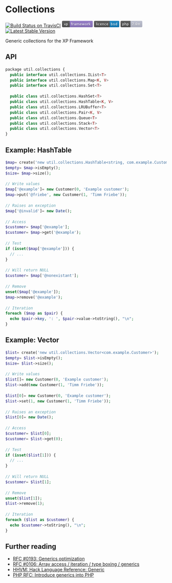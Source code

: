 Collections
===========

[![Build Status on TravisCI](https://secure.travis-ci.org/xp-framework/collections.svg)](http://travis-ci.org/xp-framework/collections)
[![XP Framework Module](https://raw.githubusercontent.com/xp-framework/web/master/static/xp-framework-badge.png)](https://github.com/xp-framework/core)
[![BSD Licence](https://raw.githubusercontent.com/xp-framework/web/master/static/licence-bsd.png)](https://github.com/xp-framework/core/blob/master/LICENCE.md)
[![Requires PHP 7.0+](https://raw.githubusercontent.com/xp-framework/web/master/static/php-7_0plus.png)](http://php.net/)
[![Latest Stable Version](https://poser.pugx.org/xp-framework/collections/version.png)](https://packagist.org/packages/xp-framework/collections)

Generic collections for the XP Framework

API
---
```php
package util.collections {
  public interface util.collections.IList<T>
  public interface util.collections.Map<K, V>
  public interface util.collections.Set<T>

  public class util.collections.HashSet<T>
  public class util.collections.HashTable<K, V>
  public class util.collections.LRUBuffer<T>
  public class util.collections.Pair<K, V>
  public class util.collections.Queue<T>
  public class util.collections.Stack<T>
  public class util.collections.Vector<T>
}
```

Example: HashTable
------------------
```php
$map= create('new util.collections.HashTable<string, com.example.Customer>');
$empty= $map->isEmpty();
$size= $map->size();

// Write values
$map['@example']= new Customer(0, 'Example customer');
$map->put('@friebe', new Customer(1, 'Timm Friebe'));

// Raises an exception
$map['@invalid']= new Date();

// Access
$customer= $map['@example'];
$customer= $map->get('@example');

// Test
if (isset($map['@example'])) {
  // ...
}

// Will return NULL
$customer= $map['@nonexistant'];

// Remove
unset($map['@example']);
$map->remove('@example');

// Iteration
foreach ($map as $pair) {
  echo $pair->key, ': ', $pair->value->toString(), "\n";
}
```

Example: Vector
---------------
```php
$list= create('new util.collections.Vector<com.example.Customer>');
$empty= $list->isEmpty();
$size= $list->size();

// Write values
$list[]= new Customer(0, 'Example customer');
$list->add(new Customer(1, 'Timm Friebe'));

$list[0]= new Customer(0, 'Example customer');
$list->set(1, new Customer(1, 'Timm Friebe'));

// Raises an exception
$list[0]= new Date();

// Access
$customer= $list[0];
$customer= $list->get(0);

// Test
if (isset($list[1])) {
  // ...
}

// Will return NULL
$customer= $list[1];

// Remove
unset($list[1]);
$list->remove(1);

// Iteration
foreach ($list as $customer) {
  echo $customer->toString(), "\n";
}
```

Further reading
---------------
* [RFC #0193: Generics optimization](https://github.com/xp-framework/rfc/issues/193)
* [RFC #0106: Array access / iteration / type boxing / generics](https://github.com/xp-framework/rfc/issues/106)
* [HHVM: Hack Language Reference: Generic](http://docs.hhvm.com/manual/en/hack.generics.php)
* [PHP RFC: Introduce generics into PHP](https://wiki.php.net/rfc/generics)